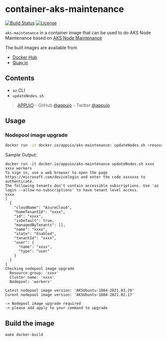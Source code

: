 # container-aks-maintenance

[![Build Status](https://img.shields.io/github/workflow/status/appuio/container-aks-maintenance/Main)](https://github.com/appuio/container-aks-maintenance/actions/workflows/main.yaml)
[![License](https://img.shields.io/github/license/appuio/container-aks-maintenance.svg)](https://github.com/appuio/container-aks-maintenance/blob/master/LICENSE)


`aks-maintenance` in a container image that can be used to do AKS Node Maintenance based on [AKS Node Maintenance](https://kb.vshn.ch/rancher/how-tos/aks_node_maintenance.html)

The built images are available from

* [Docker Hub](https://hub.docker.com/r/appuio/aks-maintenance)
* [Quay.io](https://quay.io/repository/appuio/aks-maintenance)


## Contents

- `az` CLI
- `updateNodes.sh`

> [APPUiO](https://appuio.ch) -
> GitHub [@appuio](https://github.com/appuio) -
> Twitter [@appuio](https://twitter.com/appuio)

## Usage

### Nodepool image upgrade

```bash
docker run -it docker.io/appuio/aks-maintenance: updateNodes.sh <resource-group> <cluster-name> <nodepool-name> [apply]
```

Sample Output:


```
docker run -it docker.io/appuio/aks-maintenance updateNodes.sh xxxx xxxx workers
To sign in, use a web browser to open the page https://microsoft.com/devicelogin and enter the code xxxxxxx to authenticate.
The following tenants don't contain accessible subscriptions. Use 'az login --allow-no-subscriptions' to have tenant level access.
xxxx
[
  {
    "cloudName": "AzureCloud",
    "homeTenantId": "xxxx",
    "id": "xxxx",
    "isDefault": true,
    "managedByTenants": [],
    "name": "xxxx",
    "state": "Enabled",
    "tenantId": "xxxx",
    "user": {
      "name": "xxxx",
      "type": "user"
    }
  }
]
Checking nodepool image upgrade
  Resource group: 'xxxx'
  Cluster name: 'xxxx'
  Nodepool: 'workers'

Latest nodepool image version: 'AKSUbuntu-1804-2021.03.29'
Curent nodepool image version: 'AKSUbuntu-1804-2021.02.17'

-> Nodepool image upgrade required
-> please add apply to your command to upgrade
```


## Build the image

```console
make docker-build
```
